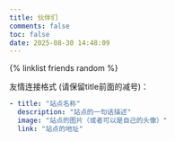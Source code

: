 ```yaml
---
title: 伙伴们
comments: false
toc: false
date: 2025-08-30 14:48:09
---
```


{% linklist friends random %}

友情连接格式 (请保留title前面的减号)：
```yaml
- title: "站点名称"
  description: "站点的一句话描述"
  image: "站点的图片（或者可以是自己的头像）"
  link: "站点的地址"
```
